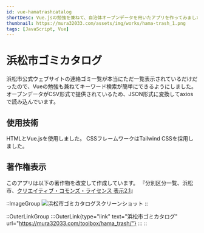 ```yaml
---
id: vue-hamatrashcatalog
shortDesc: Vue.jsの勉強を兼ねて、自治体オープンデータを用いたアプリを作ってみました。
thumbnail: https://mura32033.com/assets/img/works/hama-trash_1.png
tags: [JavaScript, Vue]
---
```


# 浜松市ゴミカタログ

浜松市公式ウェブサイトの連絡ゴミ一覧が本当にただ一覧表示されているだけだったので、Vueの勉強も兼ねてキーワード検索が簡単にできるようにしました。
オープンデータがCSV形式で提供されているため、JSON形式に変換してaxiosで読み込んでいます。

## 使用技術

HTMLとVue.jsを使用しました。
CSSフレームワークはTailwind CSSを採用しました。

## 著作権表示

このアプリは以下の著作物を改変して作成しています。
『分別区分一覧、浜松市、[クリエイティブ・コモンズ・ライセンス 表示2.1](http://creativecommons.org/licenses/by/2.1/jp/)』

::ImageGroup
![浜松市ゴミカタログスクリーンショット](https://mura32033.com/assets/img/works/hama-trash_1.png)
::

::OuterLinkGroup
  :::OuterLink{type="link" text="浜松市ゴミカタログ" url="https://mura32033.com/toolbox/hama_trash/"}
  :::
::
